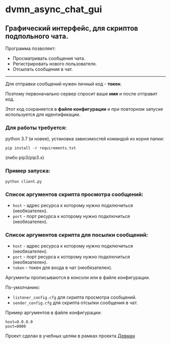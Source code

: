 # dvmn_async_chat_gui

## Графический интерфейс, для скриптов подпольного чата.

Программа позволяет:
- Просматривать сообщения чата.
- Регистрировать нового пользователя.
- Отсылать сообщения в чат.

--- 
Для отправки сообщений нужен личный код - **токен**.

Поэтому первоначально сервер спросит ваше **имя** и после отправит код.

Этот код сохраняется в **файле конфигурации** и при повторном запуске используется для идентификации.


### Для работы требуется:
python 3.7 (и новее), установка зависимостей командой из корня папки: 
```
pip install -r requirements.txt
```
(либо pip3/pip3.x) 

### Пример запуска:
```
python client.py
``` 

### Список аргументов скрипта просмотра сообщений:
* `host` - адрес ресурса к которому нужно подключиться (необязателен).
* `port` - порт ресурса к которому нужно подключиться (необязателен).

### Список аргументов скрипта для посылки сообщений:
* `host` - адрес ресурса к которому нужно подключиться (необязателен).
* `port` - порт ресурса к которому нужно подключиться (необязателен).
* `token` - токен для входа в чат (необязателен).

Аргументы прописываются в консоли или в файле конфигурации.

По-умолчанию:
- `listener_config.cfg` для скрипта просмотра сообщений.
- `sender_config.cfg` для скрипта отсылки сообщения в чат.

Пример аргументов в файле конфигурации:
```
host=0.0.0.0
post=8000
``` 

Проект сделан в учебных целям в рамках проекта [Девман](dvmn.org)